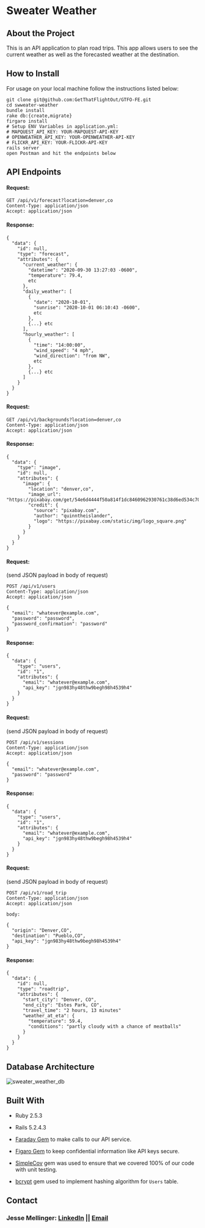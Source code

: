 # Sweater Weather

## About the Project

This is an API application to plan road trips. This app allows users to see the current weather as well as the forecasted weather at the destination.

## How to Install

For usage on your local machine follow the instructions listed below:

```
git clone git@github.com:GetThatFlightOut/GTFO-FE.git
cd swweater-weather
bundle install
rake db:{create,migrate}
firgaro install
# Setup ENV Variables in application.yml: 
# MAPQUEST_API_KEY: YOUR-MAPQUEST-API-KEY
# OPENWEATHER_API_KEY: YOUR-OPENWEATHER-API-KEY
# FLICKR_API_KEY: YOUR-FLICKR-API-KEY
rails server
open Postman and hit the endpoints below
```

## API Endpoints

#### Request:

```
GET /api/v1/forecast?location=denver,co
Content-Type: application/json
Accept: application/json
```

#### Response:

```
{
  "data": {
    "id": null,
    "type": "forecast",
    "attributes": {
      "current_weather": {
        "datetime": "2020-09-30 13:27:03 -0600",
        "temperature": 79.4,
        etc
      },
      "daily_weather": [
        {
          "date": "2020-10-01",
          "sunrise": "2020-10-01 06:10:43 -0600",
          etc
        },
        {...} etc
      ],
      "hourly_weather": [
        {
          "time": "14:00:00",
          "wind_speed": "4 mph",
          "wind_direction": "from NW",
          etc
        },
        {...} etc
      ]
    }
  }
}
```

#### Request:

```
GET /api/v1/backgrounds?location=denver,co
Content-Type: application/json
Accept: application/json
```

#### Response:

```
{
  "data": {
    "type": "image",
    "id": null,
    "attributes": {
      "image": {
        "location": "denver,co",
        "image_url": "https://pixabay.com/get/54e6d4444f50a814f1dc8460962930761c38d6ed534c704c7c2878dd954dc451_640.jpg",
        "credit": {
          "source": "pixabay.com",
          "author": "quinntheislander",
          "logo": "https://pixabay.com/static/img/logo_square.png"
        }
      }
    }
  }
}
```

#### Request:

(send JSON payload in body of request)

```
POST /api/v1/users
Content-Type: application/json
Accept: application/json

{
  "email": "whatever@example.com",
  "password": "password",
  "password_confirmation": "password"
}
```

#### Response:

```
{
  "data": {
    "type": "users",
    "id": "1",
    "attributes": {
      "email": "whatever@example.com",
      "api_key": "jgn983hy48thw9begh98h4539h4"
    }
  }
}
```

#### Request:

(send JSON payload in body of request)

```
POST /api/v1/sessions
Content-Type: application/json
Accept: application/json

{
  "email": "whatever@example.com",
  "password": "password"
}
```

#### Response:

```
{
  "data": {
    "type": "users",
    "id": "1",
    "attributes": {
      "email": "whatever@example.com",
      "api_key": "jgn983hy48thw9begh98h4539h4"
    }
  }
}
```

#### Request:

(send JSON payload in body of request)

```
POST /api/v1/road_trip
Content-Type: application/json
Accept: application/json

body:

{
  "origin": "Denver,CO",
  "destination": "Pueblo,CO",
  "api_key": "jgn983hy48thw9begh98h4539h4"
}
```

#### Response:

```
{
  "data": {
    "id": null,
    "type": "roadtrip",
    "attributes": {
      "start_city": "Denver, CO",
      "end_city": "Estes Park, CO",
      "travel_time": "2 hours, 13 minutes"
      "weather_at_eta": {
        "temperature": 59.4,
        "conditions": "partly cloudy with a chance of meatballs"
      }
    }
  }
}
```

## Database Architecture

![sweater_weather_db](https://user-images.githubusercontent.com/29828129/105099562-1c6e7900-5a69-11eb-9ca0-f07c03fcbd1d.png)

## Built With

* Ruby 2.5.3

* Rails 5.2.4.3

* [Faraday Gem](https://github.com/lostisland/faraday) to make calls to our API service.

* [Figaro Gem](https://github.com/laserlemon/figaro) to keep confidential information like API keys secure.

* [SimpleCov](https://github.com/simplecov-ruby/simplecov) gem was used to ensure that we covered 100% of our code with unit testing. 

* [bcrypt](https://github.com/codahale/bcrypt-ruby) gem used to implement hashing algorithm for `Users` table. 

## Contact

### Jesse Mellinger: [LinkedIn](https://www.linkedin.com/in/jesse-mellinger/) || [Email](mailto:jesse.m.mellinger@gmail.com)
